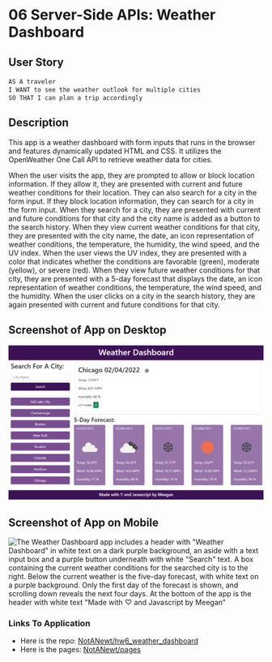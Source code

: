 # 06 Server-Side APIs: Weather Dashboard

## User Story

```
AS A traveler
I WANT to see the weather outlook for multiple cities
SO THAT I can plan a trip accordingly
```

## Description

This app is a weather dashboard with form inputs that runs in the browser and features dynamically updated HTML and CSS. It utilizes the OpenWeather One Call API to retrieve weather data for cities.

When the user visits the app, they are prompted to allow or block location information. If they allow it, they are presented with current and future weather conditions for their location. They can also search for a city in the form input. If they block location information, they can search for a city in the form input. When they search for a city, they are presented with current and future conditions for that city and the city name is added as a button to the search history. When they view current weather conditions for that city, they are presented with the city name, the date, an icon representation of weather conditions, the temperature, the humidity, the wind speed, and the UV index. When the user views the UV index, they are presented with a color that indicates whether the conditions are favorable (green), moderate (yellow), or severe (red). When they view future weather conditions for that city, they are presented with a 5-day forecast that displays the date, an icon representation of weather conditions, the temperature, the wind speed, and the humidity. When the user clicks on a city in the search history, they are again presented with current and future conditions for that city.

## Screenshot of App on Desktop

![The Weather Dashboard app includes a header with "Weather Dashboard" in white text on a dark purple background, an aside with a text input box and a purple button underneath with white "Search" text.  A box containing the current weather conditions for the searched city is to the right.  Below the current weather is the five-day forecast, with white text on a purple background.  At the bottom of the app is the header with white text "Made with ♡ and Javascript by Meegan"](./assets/img/06_weather_dashboard_ss.png)

## Screenshot of App on Mobile

![The Weather Dashboard app includes a header with "Weather Dashboard" in white text on a dark purple background, an aside with a text input box and a purple button underneath with white "Search" text.  A box containing the current weather conditions for the searched city is to the right.  Below the current weather is the five-day forecast, with white text on a purple background. Only the first day of the forecast is shown, and scrolling down reveals the next four days.  At the bottom of the app is the header with white text "Made with ♡ and Javascript by Meegan"](./assets/img/06_weather_dashboard_iphone_ss.png)

### Links To Application

- Here is the repo: [NotANewt/hw6_weather_dashboard](https://github.com/NotANewt/hw6_weather_dashboard)
- Here is the pages: [NotANewt/pages](https://notanewt.github.io/hw6_weather_dashboard/)
